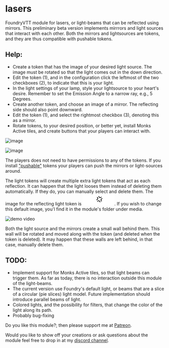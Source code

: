 # lasers
FoundryVTT module for lasers, or light-beams that can be reflected using mirrors. This preliminary beta version implements mirrrors and light sources that interact with each other.
Both the mirrors and lightsources are tokens, and they are thus compatible with pushable tokens.

## Help:
 * Create a token that has the image of your desired light source. The image must be rotated so that the light comes out in the down direction. 
 * Edit the token (1), and in the configuration click the leftmost of the two checkboxes (2), to indicate that this is your light.
 * In the light settings of your lamp, style your lightsource to your heart's desire. Remember to set the Emission Angle to a narrow ray, e.g., 5 Degrees.
 * Create another token, and choose an image of a mirror. The reflecting side should also point downward.
 * Edit the token (1), and select the rightmost checkbox (3), denoting this as a mirror.
 * Rotate tokens, to your desired position, or better yet, install Monks Active tiles, and create buttons that your players can interact with.

![image](https://user-images.githubusercontent.com/8543541/160940062-3a61394f-8ac1-4026-8e23-42394705bbd9.png)

![image](https://user-images.githubusercontent.com/8543541/160940569-14390d0a-dd05-4905-b72d-3dfc242eb86c.png)

The players does not need to have permissions to any of the tokens. If you install ["pushable"](https://github.com/oOve/pushable) tokens your players can push the mirrors or light-sources around.

The light tokens will create multiple extra light tokens that act as each reflection. It can happen that the light looses them instead of deleting them automatically. If they do, you can manually select and delete them. The image for the reflecting light token is <img src="media/anger.png" width="100">. If you wish to change this default image, you'l find it in the module's folder under media.

![demo video]("media/demo.webm")

Both the light source and the mirrors create a small wall behind them. This wall will be rotated and moved along with the token (and deleted when the token is deleted). It may happen that these walls are left behind, in that case, manually delete them.

## TODO:
 * Implement support for Monks Active tiles, so that light beams can trigger them. As far as today, there is no interaction outside this module of the light-beams. 
 * The current version use Foundry's default light, or beams that are a slice of a circular (pie slices) light model. Future implementation should introduce parallel beams of light.
 * Colored lights, and the possibility for filters, that change the color of the light along its path.
 * Probably bug-fixing


Do you like this module?; then please support me at [Patreon](https://www.patreon.com/drO_o).

Would you like to show off your creations or ask questions about the module feel free to drop in at my [discord channel](https://discord.gg/5CCAhsKFDp). 

